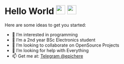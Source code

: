 # Hello World <img src="https://github.com/nandhukpvr/nandhukpvr/blob/main/Assets/Hi.gif" width="29px"> <img src="https://github.com/nandhukpvr/nandhukpvr/blob/main/Assets/Earth.gif" width="29px"> 

<!--
**nandhukpvr/nandhukpvr** is a ✨ _special_ ✨ repository because its `README.md` (this file) appears on your GitHub profile.
-->
Here are some ideas to get you started:

- 🔭 I’m interested in programming
- 🌱 I’m a 2nd year BSc Electronics student 
- 👯 I’m looking to collaborate on OpenSource Projects
- 🤔 I’m looking for help with Everything
- 📫 Get me at: [Telegram @epichere](https://t.me/epichere)
<!--
- 😄 Pronouns: ...
- ⚡ Fun fact: ...
- 💬 Ask me about ...
